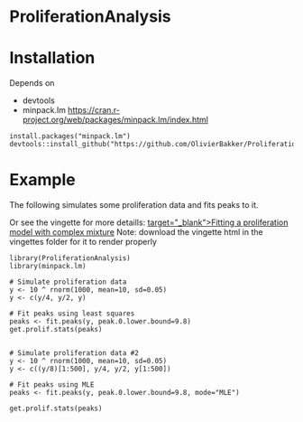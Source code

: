 # ProliferationAnalysis

# Installation

Depends on
- devtools
- minpack.lm https://cran.r-project.org/web/packages/minpack.lm/index.html

```
install.packages("minpack.lm")
devtools::install_github("https://github.com/OlivierBakker/ProliferationAnalysis/tree/main")
```

# Example

The following simulates some proliferation data and fits peaks to it. 

Or see the vingette for more detaills: <a href="https://html-preview.github.io/?url=https://github.com/OlivierBakker/ProliferationAnalysis/blob/main/vignettes/fitting_proliferation_model.html" >target="_blank">Fitting a proliferation model with complex mixture</a>
Note: download the vingette html in the vingettes folder for it to render properly

```
library(ProliferationAnalysis)
library(minpack.lm)

# Simulate proliferation data
y <- 10 ^ rnorm(1000, mean=10, sd=0.05)
y <- c(y/4, y/2, y)

# Fit peaks using least squares
peaks <- fit.peaks(y, peak.0.lower.bound=9.8)
get.prolif.stats(peaks)


# Simulate proliferation data #2
y <- 10 ^ rnorm(1000, mean=10, sd=0.05)
y <- c((y/8)[1:500], y/4, y/2, y[1:500])

# Fit peaks using MLE
peaks <- fit.peaks(y, peak.0.lower.bound=9.8, mode="MLE")

get.prolif.stats(peaks)
```
